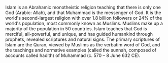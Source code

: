 <!--
title:       Islam
subtitle:    ~700
from:        700
to:          700 
short:       Islam is an Abrahamic monotheistic religion teaching that there is only one God (Arabic: Allah), and that Muhammad is the messenger of God.
imageUrl:    https://upload.wikimedia.org/wikipedia/commons/thumb/f/fa/Allah3.svg/220px-Allah3.svg.png
wikiUrl:     https://en.wikipedia.org/wiki/Islam
-->


Islam is an Abrahamic monotheistic religion teaching that there is only one God (Arabic: Allah), and that Muhammad is the messenger of God. It is the world's second-largest religion with over 1.8 billion followers or 24% of the world's population, most commonly known as Muslims. Muslims make up a majority of the population in 50 countries. Islam teaches that God is merciful, all-powerful, and unique, and has guided humankind through prophets, revealed scriptures and natural signs. The primary scriptures of Islam are the Quran, viewed by Muslims as the verbatim word of God, and the teachings and normative examples (called the sunnah, composed of accounts called hadith) of Muhammad (c. 570 – 8 June 632 CE).